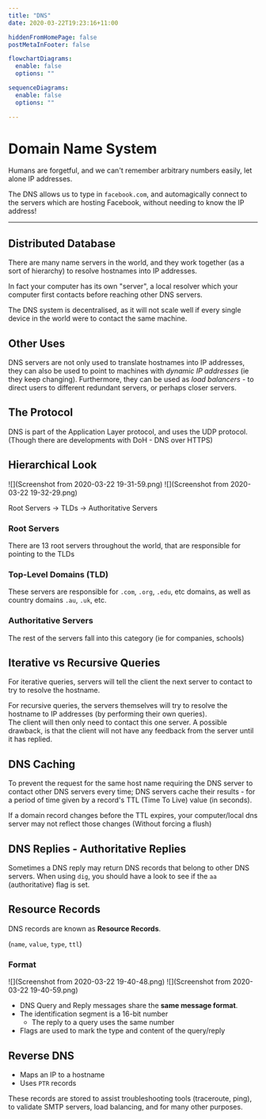 ```yaml
---
title: "DNS"
date: 2020-03-22T19:23:16+11:00

hiddenFromHomePage: false
postMetaInFooter: false

flowchartDiagrams:
  enable: false
  options: ""

sequenceDiagrams: 
  enable: false
  options: ""

---
```


# Domain Name System

Humans are forgetful, and we can't remember arbitrary numbers easily, let alone IP addresses.

The DNS allows us to type in `facebook.com`, and automagically connect to the servers which are hosting Facebook, without needing to know the IP address!

---

## Distributed Database

There are many name servers in the world, and they work together (as a sort of hierarchy) to resolve hostnames into IP addresses.

In fact your computer has its own "server", a local resolver which your computer first contacts before reaching other DNS servers.

The DNS system is decentralised, as it will not scale well if every single device in the world were to contact the same machine.

## Other Uses

DNS servers are not only used to translate hostnames into IP addresses, they can also be used to point to machines with _dynamic IP addresses_ (ie they keep changing). Furthermore, they can be used as _load balancers_ - to direct users to different redundant servers, or perhaps closer servers.

## The Protocol

DNS is part of the Application Layer protocol, and uses the UDP protocol. (Though there are developments with DoH - DNS over HTTPS)

## Hierarchical Look

![](Screenshot from 2020-03-22 19-31-59.png)
![](Screenshot from 2020-03-22 19-32-29.png)

Root Servers -> TLDs -> Authoritative Servers

### Root Servers

There are 13 root servers throughout the world, that are responsible for pointing to the TLDs 

### Top-Level Domains (TLD)

These servers are responsible for `.com`, `.org`, `.edu`, etc domains, as well as country domains `.au`, `.uk`, etc.

### Authoritative Servers

The rest of the servers fall into this category (ie for companies, schools)

## Iterative vs Recursive Queries

For iterative queries, servers will tell the client the next server to contact to try to resolve the hostname.  

For recursive queries, the servers themselves will try to resolve the hostname to IP addresses (by performing their own queries).  
The client will then only need to contact this one server. A possible drawback, is that the client will not have any feedback from the server until it has replied.

## DNS Caching

To prevent the request for the same host name requiring the DNS server to contact other DNS servers every time; DNS servers cache their results - for a period of time given by a record's TTL (Time To Live) value (in seconds).

If a domain record changes before the TTL expires, your computer/local dns server may not reflect those changes (Without forcing a flush)

## DNS Replies - Authoritative Replies

Sometimes a DNS reply may return DNS records that belong to other DNS servers. When using `dig`, you should have a look to see if the `aa` (authoritative) flag is set.

## Resource Records

DNS records are known as **Resource Records**.

(`name`, `value`, `type`, `ttl`)

### Format

![](Screenshot from 2020-03-22 19-40-48.png)
![](Screenshot from 2020-03-22 19-40-59.png)

* DNS Query and Reply messages share the **same message format**.
* The identification segment is a 16-bit number
  * The reply to a query uses the same number
* Flags are used to mark the type and content of the query/reply

## Reverse DNS

* Maps an IP to a hostname
* Uses `PTR` records

These records are stored to assist troubleshooting tools (traceroute, ping), to validate SMTP servers, load balancing, and for many other purposes.
